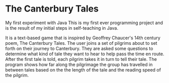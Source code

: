 # The Canterbury Tales
My first experiment with Java
This is my first ever programming project and is the result of my initial steps in self-teaching in Java.

It is a text-based game that is inspired by Geoffrey Chaucer's 14th century poem, The Canterbury Tales. The user joins a set of pilgrims about to set forth on their journey to Canterbury. They are asked some questions to determine what kind of tale they want to hear to help pass the time en route. After the first tale is told, each pilgrim takes it in turn to tell their tale. The program shows how far along the pilgrimage the group has travelled in between tales based on the the length of the tale and the reading speed of the pilgrim.
